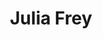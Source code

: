 ---
layout      : member
bodyid      : "members"
bodyclass   : "content"

title       : "Julia Frey"
photo       : "julia-frey.jpg"
description : "Actor, Director"
quote       : 

links:
 - icon     : "fa-twitter"
   url      : "https://twitter.com/freyfreyfornow"
 - icon     : "fa-instagram"
   url      : "https://www.instagram.com/juliafrey/"
 - icon     : "fa-globe"
   url      : "http://juliafrey.net"
---